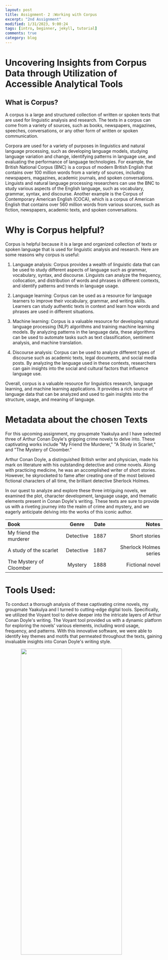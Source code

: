 ```yaml
---
layout: post
title: Assignment- 2 :Working with Corpus
excerpt: "2nd Assignment"
modified: 1/31/2023, 9:00:24
tags: [intro, beginner, jekyll, tutorial]
comments: true
category: blog
---
```


# Uncovering Insights from Corpus Data through Utilization of Accessible Analytical Tools

## What is Corpus? 

A corpus is a large and structured collection of written or spoken texts that are used for linguistic analysis and research. The texts in a corpus can come from a variety of sources, such as books, newspapers, magazines, speeches, conversations, or any other form of written or spoken communication.

Corpora are used for a variety of purposes in linguistics and natural language processing, such as developing language models, studying language variation and change, identifying patterns in language use, and evaluating the performance of language technologies. For example, the British National Corpus (BNC) is a corpus of modern British English that contains over 100 million words from a variety of sources, including newspapers, magazines, academic journals, and spoken conversations. Linguists and natural language processing researchers can use the BNC to study various aspects of the English language, such as vocabulary, grammar, syntax, and discourse. Another example is the Corpus of Contemporary American English (COCA), which is a corpus of American English that contains over 560 million words from various sources, such as fiction, newspapers, academic texts, and spoken conversations.

# Why is Corpus helpful? 

Corpus is helpful because it is a large and organized collection of texts or spoken language that is used for linguistic analysis and research. Here are some reasons why corpus is useful:


1) Language analysis: Corpus provides a wealth of linguistic data that can be used to study different aspects of language such as grammar, vocabulary, syntax, and discourse. Linguists can analyze the frequency, collocation, and distribution of words and phrases in different contexts, and identify patterns and trends in language usage.
2) Language learning: Corpus can be used as a resource for language learners to improve their vocabulary, grammar, and writing skills. Learners can study authentic texts in context and learn how words and phrases are used in different situations.


3) Machine learning: Corpus is a valuable resource for developing natural language processing (NLP) algorithms and training machine learning models. By analyzing patterns in the language data, these algorithms can be used to automate tasks such as text classification, sentiment analysis, and machine translation.

4) Discourse analysis: Corpus can be used to analyze different types of discourse such as academic texts, legal documents, and social media posts. By analyzing the language used in these contexts, researchers can gain insights into the social and cultural factors that influence language use.


Overall, corpus is a valuable resource for linguistics research, language learning, and machine learning applications. It provides a rich source of language data that can be analyzed and used to gain insights into the structure, usage, and meaning of language.


# Metadata about the chosen Texts

For this upcoming assignment, my groupmate Yaakulya and I have selected three of Arthur Conan Doyle's gripping crime novels to delve into. These captivating works include "My Friend the Murderer," "A Study in Scarlet," and "The Mystery of Cloomber."

Arthur Conan Doyle, a distinguished British writer and physician, made his mark on literature with his outstanding detective and crime novels. Along with practicing medicine, he was an accomplished writer of short stories. However, he skyrocketed to fame after creating one of the most beloved fictional characters of all time, the brilliant detective Sherlock Holmes.

In our quest to analyze and explore these three intriguing novels, we examined the plot, character development, language usage, and thematic elements present in Conan Doyle's writing. These texts are sure to provide us with a riveting journey into the realm of crime and mystery, and we eagerly anticipate delving into the works of this iconic author.

| Book    | Genre      |  Date         |  Notes        |
| :---        |    :----:   |         :---: |          ---: |
| My friend the murderer| Detective       | 1887         | Short stories|
| A study of the scarlet     | Detective | 1887       | Sherlock Holmes series|
| The Mystery of Cloomber      | Mystery| 1888          | Fictional novel|

# Tools Used: 

To conduct a thorough analysis of these captivating crime novels, my groupmate Yaakulya and I turned to cutting-edge digital tools. Specifically, we utilized the Voyant tool to delve deeper into the intricate layers of Arthur Conan Doyle's writing.
The Voyant tool provided us with a dynamic platform for exploring the novels' various elements, including word usage, frequency, and patterns. With this innovative software, we were able to identify key themes and motifs that permeated throughout the texts, gaining invaluable insights into Conan Doyle's writing style.


<img src="/assets/wordcloud.png" style="width:80%; height:50%; margin-left:10%;" />

Word Cloud of all the three books combined. 

Given Scale: 135 
Highest repeated word : said (830), #1: 207 counts, #2: 443 counts, #3: 108 counts 
Smallest repeated word : there’s (64), #1: 13 counts, #2: 52 counts, #3: 0 Counts


In our initial analysis, we examined all three novels concurrently using the powerful Voyant tool, which enabled us to identify general themes and trends within the texts. Our focus was on the top 135 words that appeared repeatedly across all three works, and one word stood out in particular: "said." This ubiquitous word was used a total of 830 times throughout the three novels, with "My Friend the Murderer," "A Study of the Scarlet," and "The Mystery of Cloomber" featuring it 207, 443, and 180 times, respectively.

The prevalence of the word *"said"* may suggest that these crime novels are rich in dialogue, a common characteristic of the mystery and detective fiction genres. In such genres, dialogue is often used as a tool to reveal crucial information and advance the plot. As the novels are works of fiction, the author must naturally create a diverse range of characters and conversations for them, thus leading to the frequent repetition of the word "said" in order to establish who is speaking and move the dialogue forward.

Another surprising word that emerged as one of the most frequently repeated in all three novels was *"man,"* appearing a total of 509 times, making it the second most repeated word overall. One possible reason for this frequent use of the word *"man"* could be the genre of the books themselves. As works of mystery and detective fiction, the novels likely feature numerous unknown characters or suspects, and the word *"man"* may have been used as a generic term to refer to these individuals. This also suggests that the majority of the characters in these novels were likely male, as the word "man" is typically gendered.
Moreover, given that these novels are from the nineteenth century, when female detectives were not yet common, the overuse of the word "man" is not surprising. The author's use of this term may reflect the prevailing attitudes and assumptions of the time, where men were viewed as the primary actors and decision-makers in society, and women were relegated to supporting roles. Overall, the word "man" serves as a powerful reminder of the historical context and social dynamics that shaped the writing of these renowned crime novels.

## Analytical Data of all the three books included.


<img src="/assets/image1.png" style="width:80%; height:50%; margin-left:10%;" />


Aside from the specific words such as "man" and "said," we also found that the most common words in each of the texts were the names of the main characters, the locations where the events took place, and certain cultural, regional, or religious indicators that provide context to the story.

For instance, in "The Mystery of Cloomber," words such as "Singh," "Buddhist," "corporal," and "general" suggest that this novel has some connection to India and military affairs. This gives us a sense of the cultural and historical background of the story and helps us to understand the context in which the events unfold. By examining the most commonly used words in each of these novels, we can gain insight into the themes, settings, and characters that the author wanted to emphasize, and deepen our understanding of the rich and complex worlds that Arthur Conan Doyle created in his crime fiction.

*The following pictures can be taken as evidence* 

<img src="/assets/image3.png" style="width:80%; height:50%; margin-left:10%;" />

<img src="/assets/image4.png" style="width:80%; height:50%; margin-left:10%;" />

*Graph of the most repeated term: said (830 iterations)* 


# Individual Analysis of the Sub Corpus

## Analytical data from the Book 1: My friend The Murderer

<img src="/assets/image5.png" style="width:80%; height:50%; margin-left:10%;" />

This analysis revealed that the word "said" was prominently repeated in the middle sections of the book, specifically segments 4 to 6. This suggests that these parts were primarily dialogue-driven, whereas other sections were more focused on descriptive sentences. The concentration of the word "said" in the middle segments indicates that the characters were engaged in conversations, making those parts more dynamic and engaging for the reader.

<img src="/assets/image6.png" style="width:80%; height:50%; margin-left:10%;" />


## Analytical data from the Book 2: A Study In Scarlet

<img src="/assets/image7.png" style="width:80%; height:50%; margin-left:10%;" />

Here, it is evident from the analysis that the term "Gutenberg" was exclusively used in the first and last segments of the book. This indicates that the term was not used in the actual content of the book, despite being among the most frequently used words in the book's text format. Since the text version of the book was obtained from Project Gutenberg, it is likely that the term "Gutenberg" was mentioned in the metadata section located at the beginning and the end of the book.

<img src="/assets/image8.png" style="width:80%; height:50%; margin-left:10%;" />

## Statistics from Book 3: The mystery of Cloomber
<img src="/assets/image8.png" style="width:80%; height:50%; margin-left:10%;" />

Upon analysis, it was observed that the third book had a significantly higher vocabulary density compared to the previous two books. Additionally, the term "tae" was used more frequently than "said," particularly in segments 3 to 5, indicating that these sections were dialogue-focused and likely contained more descriptive sentences. The concentration of "tae" in these parts suggests that the characters were engaged in serious conflicts and conversations, making those segments more interesting and engaging for the reader.

<img src="/assets/image8.png" style="width:80%; height:50%; margin-left:10%;" />


# Conclusion and Findings 
In order to explore the world of detective novels, we turned our attention towards the works of Arthur Conan Doyle. As a highly acclaimed writer in the genre, we were eager to delve into his body of work, with the expectation that we would be encountering contemporary prose. However, we soon discovered that many of the events in his novels took place in nineteenth century England, with a significant amount of vocabulary related to specific English locations and antiquated language that is no longer in common use.

To aid in our analysis, we employed the Voyant tool, which helped us uncover these general observations with much greater efficiency than if we were to rely solely on linear reading. However, we did encounter one obstacle while working with the texts from Project Gutenberg, which was that the books contained metadata within their text format. This resulted in the most commonly used words being "Project" and "Gutenberg," which the Voyant tool was unable to exclude from its analysis. Unfortunately, we were unable to find a tool that would allow us to easily remove this extraneous text within the Voyant platform itself, and doing so manually would be impractical when working with large volumes of text.

Despite this limitation, we found that the Voyant tool was highly effective in analyzing English language texts, and we believe that it would also prove useful for European languages and languages that share a similar alphabet. For instance, commonly used languages like Chinese and Spanish, which have a substantial digital database, should be compatible with this tool.


## Guiding Questions: 


1) What did you know about the subject before you began your analysis?
Before beginning our analysis, we have had some general knowledge about the subject. We knew that detective novels were a popular genre of fiction, especially during the nineteenth century. We had also heard of some well-known detective writers such as Arthur Conan Doyle and Agatha Christie, who are considered to be masters of the genre. Additionally, we had a basic understanding that detective novels often involve a crime or mystery that needs to be solved by a detective or amateur sleuth. However, we did not have an in-depth knowledge of the genre or any specific texts, and we were excited to dive deeper into the subject through our analysis.

2) Were there any surprises in your exploration?
There were some surprises during our exploration. One of the surprising findings was the high frequency of the word "Man" in all three novels we analyzed. It was the second most repeated word in the corpus. We speculated that this could be due to the mystery and detective fiction genre, where many unknown characters or suspects are often referred to as "Man" instead of their actual names. Additionally, it suggests that most of the characters in the novels were likely male, which aligns with the fact that there were not many female detectives in the 19th century when these novels were written.
Another surprise was the prevalence of cultural, regional, and religious indicators in the texts. In particular, we noticed that certain words like "tae," "said," "time," and "man" appeared frequently in "The Mystery of Cloomber," hinting at the novel's Indian and military themes. These observations helped us to better understand the context of the texts and appreciate the nuances of the stories.
Finally, we were surprised by some of the limitations of the Voyant tool we used for our analysis. For instance, the tool could not differentiate between the main text and the metadata included in the Project Gutenberg books we analyzed. As a result, the most frequent words in some cases were "Project" and "Gutenberg," which did not provide useful insights into the content of the novels.

3) How well would this assignment work for a language other than English?

We believe that the assignment could work for languages other than English, but it would depend on the availability and quality of digital text resources for that language. The Voyant tool, which was used for this assignment, supports multiple languages, including French, German, Spanish, Chinese, and many others. However, the accuracy and usefulness of the tool's analysis would depend on the quality of the input text and the extent to which the tool can identify and interpret the language-specific features and nuances of that text. In addition, some languages may not have as much digital text available, which could limit the scope of the analysis. Overall, the assignment could be adapted to work with other languages, but it would require some additional research and adaptation to account for language-specific differences and constraints.

## Refrences


